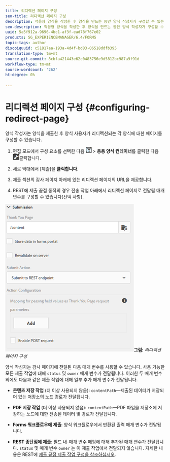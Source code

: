 ```yaml
---
title: 리디렉션 페이지 구성
seo-title: 리디렉션 페이지 구성
description: 적응형 양식을 작성한 후 양식을 만드는 동안 양식 작성자가 구성할 수 있는 웹 페이지로 사용자를 리디렉션할 수 있습니다.
seo-description: 적응형 양식을 작성한 후 양식을 만드는 동안 양식 작성자가 구성할 수 있는 웹 페이지로 사용자를 리디렉션할 수 있습니다.
uuid: 5a5f912a-9696-4bc1-af3f-ead78f767e02
products: SG_EXPERIENCEMANAGER/6.4/FORMS
topic-tags: author
discoiquuid: c51817aa-193a-4d4f-bd83-06518ddfb395
translation-type: tm+mt
source-git-commit: 8cbfa421443e62c0483756e9d5812bc987a9f91d
workflow-type: tm+mt
source-wordcount: '262'
ht-degree: 0%

---
```



# 리디렉션 페이지 구성 {#configuring-redirect-page}

양식 작성자는 양식을 제출한 후 양식 사용자가 리디렉션되는 각 양식에 대한 페이지를 구성할 수 있습니다.

1. 편집 모드에서 구성 요소를 선택한 다음 ![필드 수준](assets/field-level.png) > **응용 양식 컨테이너**&#x200B;를 클릭한 다음 ![cmppr을](assets/cmppr.png)클릭합니다.

1. 세로 막대에서 [제출]을 **클릭합니다**.

1. 제출 섹션의 감사 페이지 아래에 있는 리디렉션 페이지의 URL을 제공합니다.
1. REST에 제출 끝점 동작의 경우 전송 작업 아래에서 리디렉션 페이지로 전달될 매개 변수를 구성할 수 있습니다(선택 사항).

![리디렉션 페이지 구성](assets/thank-you-setting-1.png)**그림:** *리디렉션 페이지 구성*

양식 작성자는 감사 페이지에 전달된 다음 매개 변수를 사용할 수 있습니다. 사용 가능한 모든 제출 작업에 대해 `status` 및 `owner` 매개 변수가 전달됩니다. 이러한 두 매개 변수 외에도 다음과 같은 제출 작업에 대해 일부 추가 매개 변수가 전달됩니다.

* **콘텐츠 저장 작업** (더 이상 사용되지 않음): `contentPath`—제출된 데이터가 저장되어 있는 저장소의 노드 경로가 전달됩니다.

* **PDF 저장 작업** (더 이상 사용되지 않음): `contentPath`—PDF 파일을 저장소에 저장하는 노드에 대한 전송된 데이터 및 경로가 전달됩니다.

* **Forms 워크플로우에 제출**: 양식 워크플로우에서 반환된 출력 매개 변수가 전달됩니다.

* **REST 종단점에 제출**: 필드 내-매개 변수 매핑에 대해 추가된 매개 변수가 전달됩니다. `status` 및 매개 변수 `owner` 는 이 제출 작업에서 전달되지 않습니다. 자세한 내용은 REST에 [제출 끝점 제출 작업 구성을 참조하십시오](/help/forms/using/configuring-submit-actions.md).

